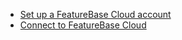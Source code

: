 * [Set up a FeatureBase Cloud account](/docs/cloud/cloud-getstart/cloud-signup)
* [Connect to FeatureBase Cloud](/docs/cloud/cloud-db-connect/cloud-db-connect)
